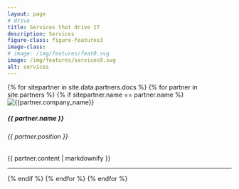 ```yaml
---
layout: page
# drive
title: Services that drive IT
description: Services
figure-class: figure-features3
image-class: 
# image: /img/features/feat0.svg
image: /img/features/services9.svg
alt: services
---
```




<article class="ov-services">
    <div class="container">
        {% for sitepartner in site.data.partners.docs %}
            {% for partner in site.partners %}
            {% if sitepartner.name == partner.name %}
            <div class="row ov-services-row"> 
                <div class="col-12">
                    <div class="d-md-flex justify-content-between">
                        <!-- logo -->
                        <div class="order-1">
                            <img height="" width="" src="{{ site.url }}/img/partners/{{ partner.company_logo }}?v=4"
                            alt="{{partner.company_name}}" class="serv-logo">
                        </div>
                        <div class="order-0">
                            <h5>{{ partner.name }} </h5>
                            <h6>{{ partner.position }}</h6>
                        </div>                        
                    </div>
                    {{ partner.content | markdownify }}
                </div>
            </div>
            <hr>
            {% endif %}            
            {% endfor %}
        {% endfor %}
    </div>
</article>


<!-- <i class="fa fa-globe"></i> -->
